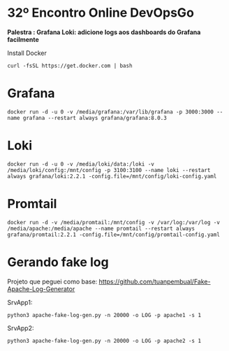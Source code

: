 # 32º Encontro Online DevOpsGo 

**Palestra : Grafana Loki: adicione logs aos dashboards do Grafana facilmente**


Install Docker

```
curl -fsSL https://get.docker.com | bash
```

# Grafana

```
docker run -d -u 0 -v /media/grafana:/var/lib/grafana -p 3000:3000 --name grafana --restart always grafana/grafana:8.0.3
```

# Loki

```
docker run -d -u 0 -v /media/loki/data:/loki -v /media/loki/config:/mnt/config -p 3100:3100 --name loki --restart always grafana/loki:2.2.1 -config.file=/mnt/config/loki-config.yaml
```

# Promtail

```
docker run -d -v /media/promtail:/mnt/config -v /var/log:/var/log -v /media/apache:/media/apache --name promtail --restart always grafana/promtail:2.2.1 -config.file=/mnt/config/promtail-config.yaml
```

# Gerando fake log

Projeto que peguei como base:
https://github.com/tuanpembual/Fake-Apache-Log-Generator

SrvApp1:
```
python3 apache-fake-log-gen.py -n 20000 -o LOG -p apache1 -s 1
```
SrvApp2:
```
python3 apache-fake-log-gen.py -n 20000 -o LOG -p apache2 -s 1
```
